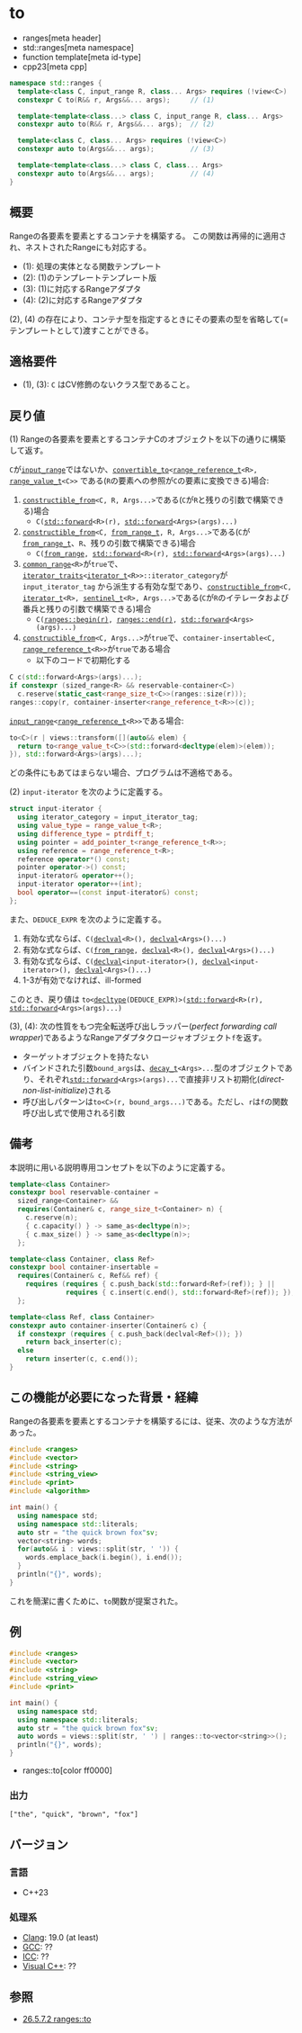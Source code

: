 # to
* ranges[meta header]
* std::ranges[meta namespace]
* function template[meta id-type]
* cpp23[meta cpp]

```cpp
namespace std::ranges {
  template<class C, input_range R, class... Args> requires (!view<C>)
  constexpr C to(R&& r, Args&&... args);     // (1)

  template<template<class...> class C, input_range R, class... Args>
  constexpr auto to(R&& r, Args&&... args);  // (2)

  template<class C, class... Args> requires (!view<C>)
  constexpr auto to(Args&&... args);         // (3)

  template<template<class...> class C, class... Args>
  constexpr auto to(Args&&... args);         // (4)
}
```

## 概要

Rangeの各要素を要素とするコンテナを構築する。
この関数は再帰的に適用され、ネストされたRangeにも対応する。

- (1): 処理の実体となる関数テンプレート
- (2): (1)のテンプレートテンプレート版
- (3): (1)に対応するRangeアダプタ
- (4): (2)に対応するRangeアダプタ

(2), (4) の存在により、コンテナ型を指定するときにその要素の型を省略して(=テンプレートとして)渡すことができる。


## 適格要件
- (1), (3): `C` はCV修飾のないクラス型であること。


## 戻り値

(1) Rangeの各要素を要素とするコンテナCのオブジェクトを以下の通りに構築して返す。

`C`が[`input_range`](input_range.md)ではないか、[`convertible_to`](/reference/concepts/convertible_to.md)`<`[`range_reference_t`](range_reference_t.md)`<R>, `[`range_value_t`](range_value_t.md)`<C>>` である(`R`の要素への参照が`C`の要素に変換できる)場合:

1. [`constructible_from`](/reference/concepts/constructible_from.md)`<C, R, Args...>`である(`C`が`R`と残りの引数で構築できる)場合
    - `C(`[`std::forward`](/reference/utility/forward.md)`<R>(r), `[`std::forward`](/reference/utility/forward.md)`<Args>(args)...)`
2. [`constructible_from`](/reference/concepts/constructible_from.md)`<C, `[`from_range_t`](from_range_t.md)`, R, Args...>`である(`C`が[`from_range_t`](from_range_t.md)、`R`、残りの引数で構築できる)場合
    - `C(`[`from_range`](from_range_t.md)`, `[`std::forward`](/reference/utility/forward.md)`<R>(r), `[`std::forward`](/reference/utility/forward.md)`<Args>(args)...)`
3. [`common_range`](common_range.md)`<R>`が`true`で、[`iterator_traits`](/reference/iterator/iterator_traits.md)`<`[`iterator_t`](iterator_t.md)`<R>>::iterator_category`が `input_iterator_tag` から派生する有効な型であり、[`constructible_from`](/reference/concepts/constructible_from.md)`<C, `[`iterator_t`](iterator_t.md)`<R>, `[`sentinel_t`](sentinel_t.md)`<R>, Args...>`である(`C`が`R`のイテレータおよび番兵と残りの引数で構築できる)場合
    - `C(`[`ranges::begin(r)`](begin.md)`, `[`ranges::end(r)`](end.md)`, `[`std::forward`](/reference/utility/forward.md)`<Args>(args)...)`
4. [`constructible_from`](/reference/concepts/constructible_from.md)`<C, Args...>`が`true`で、`container-insertable<C, `[`range_reference_t`](range_reference_t.md)`<R>>`が`true`である場合
    - 以下のコードで初期化する

```cpp
C c(std::forward<Args>(args)...);
if constexpr (sized_range<R> && reservable-container<C>)
  c.reserve(static_cast<range_size_t<C>>(ranges::size(r)));
ranges::copy(r, container-inserter<range_reference_t<R>>(c));
```

[`input_range`](input_range.md)`<`[`range_reference_t`](range_reference_t.md)`<R>>`である場合:

```cpp
to<C>(r | views::transform([](auto&& elem) {
  return to<range_value_t<C>>(std::forward<decltype(elem)>(elem));
}), std::forward<Args>(args)...);
```

どの条件にもあてはまらない場合、プログラムは不適格である。

(2) `input-iterator` を次のように定義する。

```cpp
struct input-iterator {
  using iterator_category = input_iterator_tag;
  using value_type = range_value_t<R>;
  using difference_type = ptrdiff_t;
  using pointer = add_pointer_t<range_reference_t<R>>;
  using reference = range_reference_t<R>;
  reference operator*() const;
  pointer operator->() const;
  input-iterator& operator++();
  input-iterator operator++(int);
  bool operator==(const input-iterator&) const;
};
```

また、`DEDUCE_EXPR` を次のように定義する。

1. 有効な式ならば、`C(`[`declval`](/reference/utility/declval.md)`<R>(), `[`declval`](/reference/utility/declval.md)`<Args>()...)`
2. 有効な式ならば、`C(`[`from_range`](from_range_t.md)`, `[`declval`](/reference/utility/declval.md)`<R>(), `[`declval`](/reference/utility/declval.md)`<Args>()...)`
3. 有効な式ならば、`C(`[`declval`](/reference/utility/declval.md)`<input-iterator>(), `[`declval`](/reference/utility/declval.md)`<input-iterator>(), `[`declval`](/reference/utility/declval.md)`<Args>()...)`
4. 1-3が有効でなければ、ill-formed

このとき、戻り値は `to<`[`decltype`](/lang/cpp11/decltype.md)`(DEDUCE_EXPR)>(`[`std::forward`](/reference/utility/forward.md)`<R>(r), `[`std::forward`](/reference/utility/forward.md)`<Args>(args)...)`

(3), (4): 次の性質をもつ完全転送呼び出しラッパー(*perfect forwarding call wrapper*)であるようなRangeアダプタクロージャオブジェクト`f`を返す。

- ターゲットオブジェクトを持たない
- バインドされた引数`bound_args`は、[`decay_t`](/reference/type_traits/decay.md)`<Args>...`型のオブジェクトであり、それぞれ[`std::forward`](/reference/utility/forward.md)`<Args>(args)...`で直接非リスト初期化(*direct-non-list-initialize*)される
- 呼び出しパターンは`to<C>(r, bound_args...)`である。ただし、`r`は`f`の関数呼び出し式で使用される引数


## 備考

本説明に用いる説明専用コンセプトを以下のように定義する。

```cpp
template<class Container>
constexpr bool reservable-container =
  sized_range<Container> &&
  requires(Container& c, range_size_t<Container> n) {
    c.reserve(n);
    { c.capacity() } -> same_as<decltype(n)>;
    { c.max_size() } -> same_as<decltype(n)>;
  };

template<class Container, class Ref>
constexpr bool container-insertable =
  requires(Container& c, Ref&& ref) {
    requires (requires { c.push_back(std::forward<Ref>(ref)); } ||
              requires { c.insert(c.end(), std::forward<Ref>(ref)); });
  };

template<class Ref, class Container>
constexpr auto container-inserter(Container& c) {
  if constexpr (requires { c.push_back(declval<Ref>()); })
    return back_inserter(c);
  else
    return inserter(c, c.end());
}
```

## この機能が必要になった背景・経緯

Rangeの各要素を要素とするコンテナを構築するには、従来、次のような方法があった。

```cpp example
#include <ranges>
#include <vector>
#include <string>
#include <string_view>
#include <print>
#include <algorithm>

int main() {
  using namespace std;
  using namespace std::literals;
  auto str = "the quick brown fox"sv;
  vector<string> words;
  for(auto&& i : views::split(str, ' ')) {
    words.emplace_back(i.begin(), i.end());
  }
  println("{}", words);
}
```

これを簡潔に書くために、`to`関数が提案された。


## 例
```cpp example
#include <ranges>
#include <vector>
#include <string>
#include <string_view>
#include <print>

int main() {
  using namespace std;
  using namespace std::literals;
  auto str = "the quick brown fox"sv;
  auto words = views::split(str, ' ') | ranges::to<vector<string>>();
  println("{}", words);
}
```
* ranges::to[color ff0000]

### 出力
```
["the", "quick", "brown", "fox"]
```

## バージョン
### 言語
- C++23

### 処理系
- [Clang](/implementation.md#clang): 19.0 (at least)
- [GCC](/implementation.md#gcc): ??
- [ICC](/implementation.md#icc): ??
- [Visual C++](/implementation.md#visual_cpp): ??

## 参照

- [26.5.7.2 ranges::to](https://timsong-cpp.github.io/cppwp/range.utility.conv.to)
